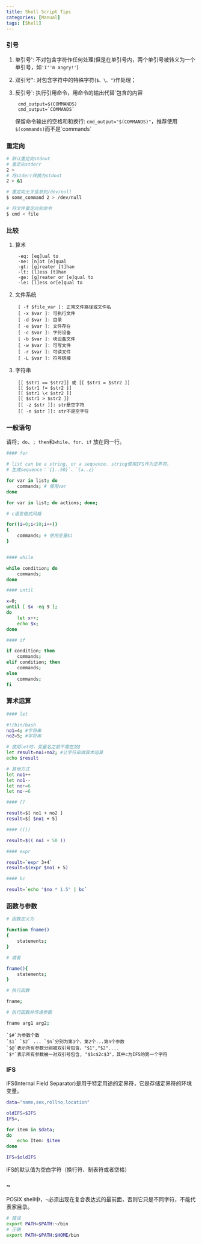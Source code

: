 ```yaml
---
title: Shell Script Tips
categories: [Manual]
tags: [Shell]
---
```


### 引号

1. 单引号': 不对包含字符作任何处理(但是在单引号内，两个单引号被转义为一个单引号，如`'I''m angry!'`)
2. 双引号": 对包含字符中的特殊字符(`$、\、"`)作处理；
3. 反引号\`: 执行引用命令，用命令的输出代替\`包含的内容

        cmd_output=$(COMMANDS)
        cmd_output=`COMMANDS`

    保留命令输出的空格和和换行: `cmd_output="$(COMMANDS)"`，推荐使用`$(commands)`而不是\`commands\`

### 重定向

``` sh
# 默认重定向stdout
# 重定向stderr
2 >
# 将stderr转换为stdout
2 > &1
```

``` sh
# 重定向无关信息到/dev/null
$ some_command 2 > /dev/null
```

``` sh
# 将文件重定向到命令
$ cmd < file
```

### 比较

1. 算术

        -eq: [eq]ual to
        -ne: [n]ot [e]qual
        -gt: [g]reater [t]han
        -lt: [l]ess [t]han
        -ge: [g]reater or [e]qual to
        -le: [l]ess or[e]qual to

2. 文件系统

        [ -f $file_var ]: 正常文件路径或文件名
        [ -x $var ]: 可执行文件
        [ -d $var ]: 目录
        [ -e $var ]: 文件存在
        [ -c $var ]: 字符设备
        [ -b $var ]: 块设备文件
        [ -w $var ]: 可写文件
        [ -r $var ]: 可读文件
        [ -L $var ]: 符号链接

3. 字符串

        [[ $str1 == $str2]] 或 [[ $str1 = $str2 ]]
        [[ $str1 != $str2 ]]
        [[ $str1 \< $str2 ]]
        [[ $str1 > $str2 ]]
        [[ -z $str ]]: str是空字符
        [[ -n $str ]]: str不是空字符

### 一般语句

请将`; do`、`; then`和`while`、`for`、`if` 放在同一行。

``` sh
#### for

# list can be a string, or a sequence. string使用IFS作为定界符。
# 生成sequence：`{1..50}`、`{a..z}`

for var in list; do
    commands; # 使用var
done

for var in list; do actions; done;

# c语言格式风格

for((i=0;i<10;i++))
{
    commands; # 使用变量$i
}


#### while

while condition; do
    commands;
done

#### until

x=0;
until [ $x -eq 9 ];
do
    let x++;
    echo $x;
done

#### if

if condition; then
    commands;
elif condition; then
    commands;
else
    commands;
fi
```

### 算术运算

``` sh
#### let

#!/bin/bash
no1=4; #字符串
no2=5; #字符串

# 使用let时，变量名之前不需在加$
let result=no1+no2; #让字符串做算术运算
echo $result

# 其他方式
let no1++
let no1--
let no+=6
let no-=6

#### []

result=$[ no1 + no2 ]
result=$[ $no1 + 5]

#### (())

result=$(( no1 + 50 ))

#### expr

result=`expr 3+4`
result=$(expr $no1 + 5)

#### bc

result=`echo "$no * 1.5" | bc`
```

### 函数与参数

``` sh
# 函数定义为

function fname()
{
    statements;
}

# 或者

fname(){
    statements;
}

# 执行函数

fname;

# 执行函数并传递参数

fname arg1 arg2;
```

    `$#`为参数个数
    `$1` `$2` ... `$n`分别为第1个、第2个...第n个参数
    `$@`表示所有参数分别被双引号包含，"$1","$2"....
    `$*`表示所有参数被一对双引号包含, "$1c$2c$3"，其中c为IFS的第一个字符

### IFS

IFS(Internal Field Separator)是用于特定用途的定界符，它是存储定界符的环境变量。

``` sh
data="name,sex,rollno,location"

oldIFS=$IFS
IFS=,

for item in $data;
do
    echo Item: $item
done

IFS=$oldIFS
```

IFS的默认值为空白字符（换行符、制表符或者空格）

### ~

POSIX shell中，`~`必须出现在复合表达式的最前面，否则它只是不同字符，不能代表家目录。

``` sh
# 错误
export PATH=$PATH:~/bin
# 正确
export PATH=$PATH:$HOME/bin
```
